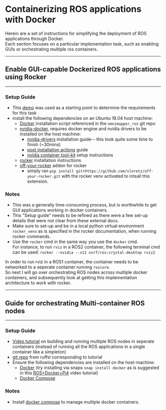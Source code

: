 # Containerizing ROS applications with Docker
Herein are a set of instructions for simplifying the deployment of ROS applications through Docker. \
Each section focuses on a particular implementation task, such as enabling GUIs or orchestrating multiple ros containers.

---

## Enable GUI-capable Dockerized ROS applications using Rocker 
---

### __Setup Guide__
- This [demo](https://github.com/CogRob/omnimapper_ros) was used as a starting point to determine the requirements for this task
- install the following dependencies on an Ubuntu 18.04 host machine:
  - [Docker](https://get.docker.com/) installation script referenced in the `omnimapper_ros` git repo
  - [nvidia-docker](https://github.com/NVIDIA/nvidia-docker), requires docker engine and nvidia drivers to be installed on the host machine:
    - [nvidia-drivers](https://docs.nvidia.com/datacenter/tesla/tesla-installation-notes/index.html) installation guide-- this took quite some time to finish (~30mins)
    - [post installation actions](https://docs.nvidia.com/cuda/cuda-installation-guide-linux/index.html#post-installation-actions) guide
    - [nvidia container tool-kit](https://docs.nvidia.com/datacenter/cloud-native/container-toolkit/install-guide.html#docker) setup instructions
  - [rocker](https://github.com/osrf/rocker) installation instructions
  - [off-your-rocker](https://github.com/sloretz/off-your-rocker) addon for rocker
    - simply ran `pip install git+https://github.com/sloretz/off-your-rocker.git` with the rocker venv activated to intsall this extension.

### __Notes__
- This was a generally time-consuming process, but is worthwhile to get GUI applications working in docker containers. 
- This "Setup guide" needs to be refined as there were a few set-up details that were not clear from these external docs. 
- Make sure to set-up and be in a local python virtual environment `rocker_venv` as is specified in the rocker documentation, when running rocker commands. 
- Use the `rocker` cmd in the same way you use the `docker` cmd. \
For instance, to run `rviz` in a ROS2 container, the following terminal cmd can be used: `rocker --nvidia --x11 osrf/ros:crystal-desktop rviz2` 

In order to run rviz in a ROS1 container, the container needs to be networked to a seperate container running `roscore`. \
So next I will go over orchestrating ROS nodes across multiple docker containers, and subsequently look at getting this implementation architecture to work with rocker.

---

## Guide for orchestrating Multi-container ROS nodes
---
### __Setup Guide__
- [Video tutorial](https://www.youtube.com/watch?v=9xqekKwzmV8) on building and running multiple ROS nodes in seperate containers (instead of running all the ROS applications in a single container like a simpleton)
- [git repo](https://github.com/ruffsl/ros_docker_demos/blob/master/multicontainer/README.md) from ruffsl corresponding to tutorial
- Ensure the following dependencies are installed on the host-machine:
  - [Docker]() (try installing via snaps `snap install docker` as is suggested in this [ROS+Docker+Pi4](https://www.youtube.com/watch?v=UySK0AggZZY) video tutorial)
  - [Docker Compose](https://docs.docker.com/compose/)

### __Notes__
- Install [docker compose](https://docs.docker.com/compose/install/) to manage multiple docker containers.

